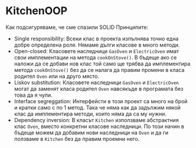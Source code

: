 # KitchenOOP

Как подсигуряваме, че сме спазили SOLID Принципите:
- Single responsibility: Всеки клас в проекта изпълнява точно една добре определена роля. Нямаме дълги класове в много методи.
- Open-closed: Класовете наследници `GasOven` и `ElectricOven` имат свои имплементации на метода `cookOnStove()`. В бъдеще ако се наложи да се добави нов клас той само ще трябва да имплементира метода `cookOnStove()` без да се налага да правим промени в класа родител `Oven` или на друго място.
- Liskov substitution: Класовете наследници `GasOven` и `ElectricOven` могат да заменят класа родител `Oven` навсякъде в програмата без това да я чупи.
- Interface segreggation: Интерфейсти в този проект са много на брой и кратки само с по 1 метод. Така че няма как да задължим някой клас да имплементира методи, които няма да са му нужни.
- Dependency inversion: В класът `Kitchen` използваме абстрактния клас `Oven`, вместо конкретни класове наследници. По този начин в бъдеще можем да добавим нови наследници на `Oven` и да ги ползваме в `Kitchen` без да правим проемни него.
